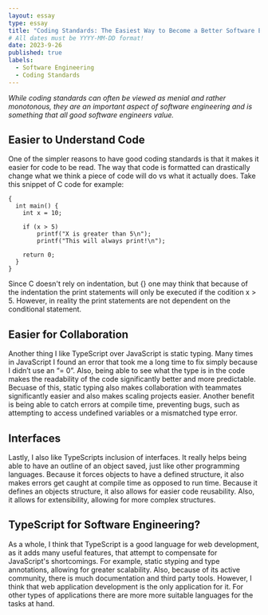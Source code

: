 ```yaml
---
layout: essay
type: essay
title: "Coding Standards: The Easiest Way to Become a Better Software Engineer"
# All dates must be YYYY-MM-DD format!
date: 2023-9-26
published: true
labels:
  - Software Engineering
  - Coding Standards
---
```


*While coding standards can often be viewed as menial and rather monotonous, they are an important aspect of software engineering and is something that all good software engineers value.*

## Easier to Understand Code

One of the simpler reasons to have good coding standards is that it makes it easier for code to be read. The way that code is formatted can drastically change what we think a piece of code will do vs what it actually does. Take this snippet of C code for example:
~~~
{
  int main() {
    int x = 10;

    if (x > 5)
        printf("X is greater than 5\n");
        printf("This will always print!\n");

    return 0;
  }
}
~~~
Since C doesn't rely on indentation, but {} one may think that because of the indentation the print statements will only be executed if the codition x > 5. However, in reality the print statements are not dependent on the conditional statement.

## Easier for Collaboration

Another thing I like TypeScript over JavaScript is static typing. Many times in JavaScript I found an error that took me a long time to fix simply because I didn’t use an “= 0”. Also, being able to see what the type is in the code makes the readability of the code significantly better and more predictable. Becuase of this, static typing also makes collaboration with teammates significantly easier and also makes scaling projects easier. Another benefit is being able to catch errors at compile time, preventing bugs, such as attempting to access undefined variables or a mismatched type error.

## Interfaces

Lastly, I also like TypeScripts inclusion of interfaces. It really helps being able to have an outline of an object saved, just like other programming languages. Because it forces objects to have a defined structure, it also makes errors get caught at compile time as opposed to run time. Because it defines an objects structure, it also allows for easier code reusability. Also, it allows for extensibility, allowing for more complex structures. 

## TypeScript for Software Engineering?

As a whole, I think that TypeScript is a good language for web development, as it adds many useful features, that attempt to compensate for JavaScript's shortcomings. For example, static styping and type annotations, allowing for greater scalability. Also, because of its active community, there is much documentation and third party tools. However, I think that web application development is the only application for it. For other types of applications there are more more suitable languages for the tasks at hand.


